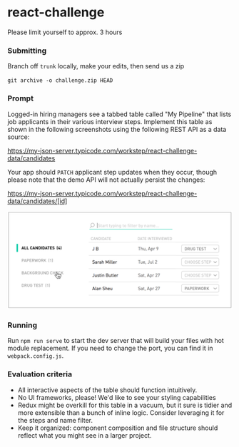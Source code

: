 # react-challenge

Please limit yourself to approx. 3 hours


### Submitting
Branch off `trunk` locally, make your edits, then send us a zip

`git archive -o challenge.zip HEAD`


### Prompt
Logged-in hiring managers see a tabbed table called "My Pipeline" that lists job applicants
in their various interview steps. Implement this table as shown in the following screenshots
using the following REST API as a data source:

https://my-json-server.typicode.com/workstep/react-challenge-data/candidates

Your app should `PATCH` applicant step updates when they occur, though please note that
the demo API will not actually persist the changes:

https://my-json-server.typicode.com/workstep/react-challenge-data/candidates/[id]

<img src="docs/img/table2.png" width="580">


### Running
Run `npm run serve` to start the dev server that will build your files with hot module
replacement. If you need to change the port, you can find it in `webpack.config.js`.

### Evaluation criteria
 - All interactive aspects of the table should function intuitively.
 - No UI frameworks, please! We'd like to see your styling capabilities
 - Redux might be overkill for this table in a vacuum, but it sure is tidier and more 
   extensible than a bunch of inline logic. Consider leveraging it for the steps and name filter.
 - Keep it organized: component composition and file structure should reflect what you
   might see in a larger project.
